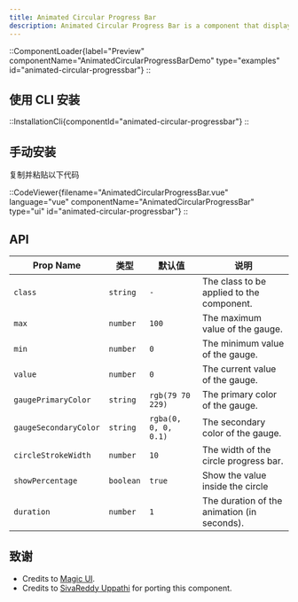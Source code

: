 ```yaml
---
title: Animated Circular Progress Bar
description: Animated Circular Progress Bar is a component that displays a circular gauge with a percentage value.
---
```


::ComponentLoader{label="Preview" componentName="AnimatedCircularProgressBarDemo" type="examples" id="animated-circular-progressbar"}
::

## 使用 CLI 安装

::InstallationCli{componentId="animated-circular-progressbar"}
::

## 手动安装

复制并粘贴以下代码

::CodeViewer{filename="AnimatedCircularProgressBar.vue" language="vue" componentName="AnimatedCircularProgressBar" type="ui" id="animated-circular-progressbar"}
::

## API

| Prop Name             | 类型      | 默认值               | 说明                                        |
| --------------------- | --------- | -------------------- | ------------------------------------------- |
| `class`               | `string`  | `-`                  | The class to be applied to the component.   |
| `max`                 | `number`  | `100`                | The maximum value of the gauge.             |
| `min`                 | `number`  | `0`                  | The minimum value of the gauge.             |
| `value`               | `number`  | `0`                  | The current value of the gauge.             |
| `gaugePrimaryColor`   | `string`  | `rgb(79 70 229)`     | The primary color of the gauge.             |
| `gaugeSecondaryColor` | `string`  | `rgba(0, 0, 0, 0.1)` | The secondary color of the gauge.           |
| `circleStrokeWidth`   | `number`  | `10`                 | The width of the circle progress bar.       |
| `showPercentage`      | `boolean` | `true`               | Show the value inside the circle            |
| `duration`            | `number`  | `1`                  | The duration of the animation (in seconds). |

## 致谢

- Credits to [Magic UI](https://magicui.design/docs/components/animated-circular-progress-bar).
- Credits to [SivaReddy Uppathi](https://github.com/sivareddyuppathi) for porting this component.

